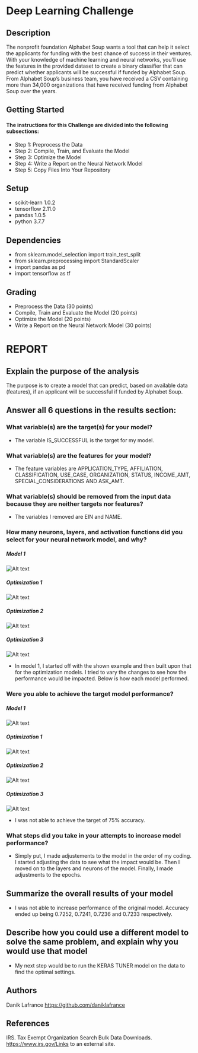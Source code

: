 # Deep Learning Challenge

## Description

The nonprofit foundation Alphabet Soup wants a tool that can help it select the applicants for funding with the best chance of success in their ventures. With your knowledge of machine learning and neural networks, you’ll use the features in the provided dataset to create a binary classifier that can predict whether applicants will be successful if funded by Alphabet Soup. From Alphabet Soup’s business team, you have received a CSV containing more than 34,000 organizations that have received funding from Alphabet Soup over the years. 

## Getting Started

#### The instructions for this Challenge are divided into the following subsections:

* Step 1: Preprocess the Data
* Step 2: Compile, Train, and Evaluate the Model
* Step 3: Optimize the Model
* Step 4: Write a Report on the Neural Network Model
* Step 5: Copy Files Into Your Repository

## Setup

* scikit-learn 1.0.2
* tensorflow 2.11.0
* pandas 1.0.5
* python 3.7.7

## Dependencies

* from sklearn.model_selection import train_test_split
* from sklearn.preprocessing import StandardScaler
* import pandas as pd
* import tensorflow as tf

## Grading

* Preprocess the Data (30 points)
* Compile, Train and Evaluate the Model (20 points)
* Optimize the Model (20 points)
* Write a Report on the Neural Network Model (30 points)

# REPORT

## Explain the purpose of the analysis

The purpose is to create a model that can predict, based on available data (features), if an applicant will be successful if funded by Alphabet Soup.


## Answer all 6 questions in the results section:


### What variable(s) are the target(s) for your model?
* The variable IS_SUCCESSFUL is the target for my model.


### What variable(s) are the features for your model?
* The feature variables are APPLICATION_TYPE, AFFILIATION, CLASSIFICATION, USE_CASE, ORGANIZATION, STATUS, INCOME_AMT, SPECIAL_CONSIDERATIONS AND ASK_AMT.


### What variable(s) should be removed from the input data because they are neither targets nor features?
* The variables I removed are EIN and NAME.


### How many neurons, layers, and activation functions did you select for your neural network model, and why?

##### Model 1
![Alt text](image-3.png)

##### Optimization 1
![Alt text](image-5.png)

##### Optimization 2
![Alt text](image-6.png)

##### Optimization 3
![Alt text](image-7.png)

* In model 1, I started off with the shown example and then built upon that for the optimization models. I tried to vary the changes to see how the performance would be impacted. Below is how each model performed.


### Were you able to achieve the target model performance?

##### Model 1
![Alt text](image.png)

##### Optimization 1
![Alt text](image-1.png)

##### Optimization 2
![Alt text](image-2.png)

##### Optimization 3
![Alt text](image-8.png)

* I was not able to achieve the target of 75% accuracy. 


### What steps did you take in your attempts to increase model performance?
* Simply put, I made adjustements to the model in the order of my coding. I started adjusting the data to see what the impact would be. Then I moved on to the layers and neurons of the model. Finally, I made adjustments to the epochs.


## Summarize the overall results of your model
* I was not able to increase performance of the original model. Accuracy ended up being 0.7252, 0.7241, 0.7236 and 0.7233 respectively. 

## Describe how you could use a different model to solve the same problem, and explain why you would use that model
* My next step would be to run the KERAS TUNER model on the data to find the optimal settings.

## Authors

Danik Lafrance https://github.com/daniklafrance

## References

IRS. Tax Exempt Organization Search Bulk Data Downloads. https://www.irs.gov/Links to an external site.